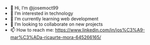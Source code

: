 - 👋 Hi, I’m @josemoct99
- 👀 I’m interested in technology
- 🌱 I’m currently learning web development
- 💞️ I’m looking to collaborate on new projects
- 📫 How to reach me: https://www.linkedin.com/in/jos%C3%A9-mar%C3%ADa-ricaurte-mora-645266165/

<!---
josemoct99/josemoct99 is a ✨ special ✨ repository because its `README.md` (this file) appears on your GitHub profile.
You can click the Preview link to take a look at your changes.
--->

